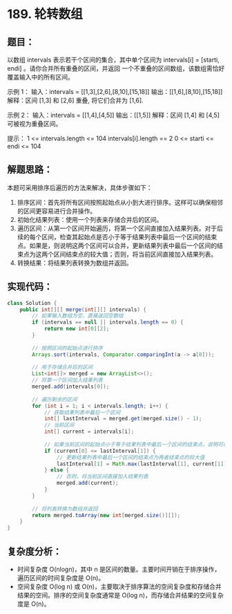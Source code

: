 # 189. 轮转数组

## 题目：
以数组 intervals 表示若干个区间的集合，其中单个区间为 intervals[i] = [starti, endi] 。请你合并所有重叠的区间，并返回 一个不重叠的区间数组，该数组需恰好覆盖输入中的所有区间。

示例 1：
输入：intervals = [[1,3],[2,6],[8,10],[15,18]]
输出：[[1,6],[8,10],[15,18]]
解释：区间 [1,3] 和 [2,6] 重叠, 将它们合并为 [1,6].

示例 2：
输入：intervals = [[1,4],[4,5]]
输出：[[1,5]]
解释：区间 [1,4] 和 [4,5] 可被视为重叠区间。

提示：
1 <= intervals.length <= 104
intervals[i].length == 2
0 <= starti <= endi <= 104



## 解题思路：
本题可采用排序后遍历的方法来解决，具体步骤如下：
1. 排序区间：首先将所有区间按照起始点从小到大进行排序。这样可以确保相邻的区间更容易进行合并操作。
2. 初始化结果列表：使用一个列表来存储合并后的区间。
3. 遍历区间：从第一个区间开始遍历，将第一个区间直接加入结果列表。对于后续的每个区间，检查其起始点是否小于等于结果列表中最后一个区间的结束点。如果是，则说明这两个区间可以合并，更新结果列表中最后一个区间的结束点为这两个区间结束点的较大值；否则，将当前区间直接加入结果列表。
4. 转换结果：将结果列表转换为数组并返回。



## 实现代码：
```java
class Solution {
    public int[][] merge(int[][] intervals) {
        // 如果输入数组为空，直接返回空数组
        if (intervals == null || intervals.length == 0) {
            return new int[0][2];
        }
        
        // 按照区间的起始点进行排序
        Arrays.sort(intervals, Comparator.comparingInt(a -> a[0]));
        
        // 用于存储合并后的区间
        List<int[]> merged = new ArrayList<>();
        // 将第一个区间加入结果列表
        merged.add(intervals[0]);
        
        // 遍历剩余的区间
        for (int i = 1; i < intervals.length; i++) {
            // 获取结果列表中最后一个区间
            int[] lastInterval = merged.get(merged.size() - 1);
            // 当前区间
            int[] current = intervals[i];
            
            // 如果当前区间的起始点小于等于结果列表中最后一个区间的结束点，说明可以合并
            if (current[0] <= lastInterval[1]) {
                // 更新结果列表中最后一个区间的结束点为两者结束点的较大值
                lastInterval[1] = Math.max(lastInterval[1], current[1]);
            } else {
                // 否则，将当前区间直接加入结果列表
                merged.add(current);
            }
        }
        
        // 将列表转换为数组并返回
        return merged.toArray(new int[merged.size()][]);
    }
}
```



## 复杂度分析：
* 时间复杂度
O(nlogn)，其中 n 是区间的数量。主要时间开销在于排序操作，遍历区间的时间复杂度是 O(n)。
* 空间复杂度
O(log n) 或 O(n)，主要取决于排序算法的空间复杂度和存储合并结果的空间。排序的空间复杂度通常是 O(log n)，而存储合并结果的空间复杂度是 O(n)。
